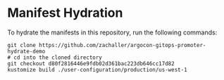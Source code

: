 # Manifest Hydration

To hydrate the manifests in this repository, run the following commands:

```shell
git clone https://github.com/zachaller/argocon-gitops-promoter-hydrate-demo
# cd into the cloned directory
git checkout d80f2816446e9fdb02d361bac223db646cc17d82
kustomize build ./user-configuration/production/us-west-1
```
